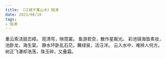 ```yaml
---
title: 《江城子寓山水》暗涛
date: 2023/08/10
tags:
- 暗涛
---
```

重云索浇层峦嶂。
观清穹，映霓裳。
鱼游若空，散作星粼光。
彩池镜海皆素妆，池卧龙，海生棠。
静水环卧乱石茫。蘸绿泉，活汪洋。
云入水中，难辨人何方。
树正飞瀑却浩荡，珠玉碎，又叠霜。
